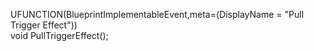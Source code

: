UFUNCTION(BlueprintImplementableEvent,meta=(DisplayName = "Pull Trigger Effect"))  
void PullTriggerEffect();